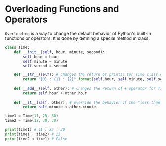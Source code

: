 # Overloading Functions and Operators 

```Overloading``` is a way to change the default behavior of Python's built-in functions or operators. It is done by defining a special method in class.

```python
class Time:
    def __init__(self, hour, minute, second):
        self.hour = hour
        self.minute = minute
        self.second = second

    def __str__(self): # changes the return of print() for Time class objects
        return "{0} : {1} : {2}".format(self.hour, self.minute, self.second)
    
    def __add__(self, other): # changes the return of + operator for Time class objects 
        return self.hour + other.hour
        
    def __lt__(self, other): # override the behavior of the "less than" operator. Compare two objects based on their minutes.
        return self.minute < other.minute
        
time1 = Time(11, 25, 30)
time2 = Time(12, 30, 30)

print(time1) # 11 : 25 : 30
print(time1 + time2) # 23
print(time2 < time1) # False
```
